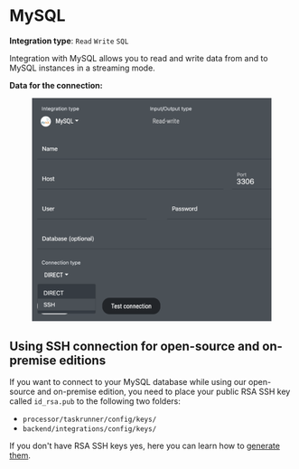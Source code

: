 # MySQL

**Integration type**: `Read` `Write` `SQL`

Integration with MySQL allows you to read and write data from and to MySQL instances in a streaming mode.&#x20;

**Data for the connection:**

<figure><img src="../../.gitbook/assets/Screenshot 2024-04-23 at 16.41.55.png" alt=""><figcaption></figcaption></figure>

## Using SSH connection for open-source and on-premise editions

If you want to connect to your MySQL database while using our open-source and on-premise edition, you need to place your public RSA SSH key called `id_rsa.pub` to the following two folders:

* `processor/taskrunner/config/keys/`
* `backend/integrations/config/keys/`

&#x20;If you don't have RSA SSH keys yes, here you can learn how to [generate them](https://docs.github.com/en/authentication/connecting-to-github-with-ssh/generating-a-new-ssh-key-and-adding-it-to-the-ssh-agent#generating-a-new-ssh-key).&#x20;
